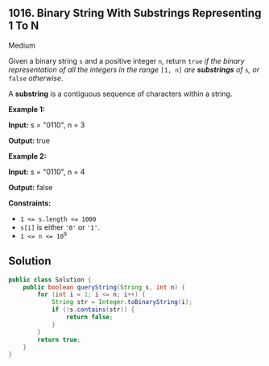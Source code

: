 ## 1016\. Binary String With Substrings Representing 1 To N

Medium

Given a binary string `s` and a positive integer `n`, return `true` _if the binary representation of all the integers in the range_ `[1, n]` _are **substrings** of_ `s`_, or_ `false` _otherwise_.

A **substring** is a contiguous sequence of characters within a string.

**Example 1:**

**Input:** s = "0110", n = 3

**Output:** true

**Example 2:**

**Input:** s = "0110", n = 4

**Output:** false

**Constraints:**

*   `1 <= s.length <= 1000`
*   `s[i]` is either `'0'` or `'1'`.
*   <code>1 <= n <= 10<sup>9</sup></code>

## Solution

```java
public class Solution {
    public boolean queryString(String s, int n) {
        for (int i = 1; i <= n; i++) {
            String str = Integer.toBinaryString(i);
            if (!s.contains(str)) {
                return false;
            }
        }
        return true;
    }
}
```